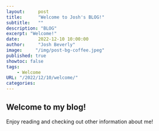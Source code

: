 ```yaml
---
layout:     post
title:      "Welcome to Josh's BLOG!"
subtitle:   ""
description: "BLOG"
excerpt: "Welcome!"
date:       2022-12-10 10:00:00
author:     "Josh Beverly"
image:     "/img/post-bg-coffee.jpeg"
published: true
showtoc: false 
tags:
    - Welcome
URL: "/2022/12/10/welcome/"
categories: 
---
```


## Welcome to my blog! 

Enjoy reading and checking out other information about me!